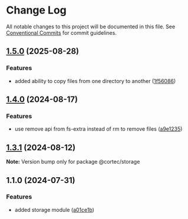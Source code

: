 # Change Log

All notable changes to this project will be documented in this file.
See [Conventional Commits](https://conventionalcommits.org) for commit guidelines.

## [1.5.0](https://github.com/saswatds/cortec/compare/@cortec/storage@1.4.0...@cortec/storage@1.5.0) (2025-08-28)

### Features

- added ability to copy files from one directory to another ([1f56086](https://github.com/saswatds/cortec/commit/1f560867bdfe79e5daa0f9cb726a2a855f6fdf8f))

## [1.4.0](https://github.com/saswatds/cortec/compare/@cortec/storage@1.3.1...@cortec/storage@1.4.0) (2024-08-17)

### Features

- use remove api from fs-extra instead of rm to remove files ([a9e1235](https://github.com/saswatds/cortec/commit/a9e12357822d4deafc1ee53d758771847d95d137))

## [1.3.1](https://github.com/saswatds/cortec/compare/@cortec/storage@1.3.0...@cortec/storage@1.3.1) (2024-08-12)

**Note:** Version bump only for package @cortec/storage

## 1.1.0 (2024-07-31)

### Features

- added storage module ([a01ce1b](https://github.com/saswatds/cortec/commit/a01ce1b18647d05454396bc4e223230abf06919f))
